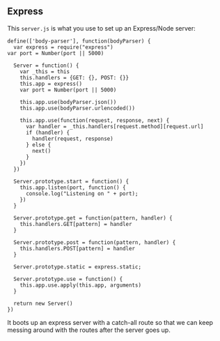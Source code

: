 Express
-------

This `server.js` is what you use to set up an Express/Node server:

    define(['body-parser'], function(bodyParser) {
      var express = require("express")
    var port = Number(port || 5000)

      Server = function() {
        var _this = this
        this.handlers = {GET: {}, POST: {}}
        this.app = express()
        var port = Number(port || 5000)

        this.app.use(bodyParser.json())
        this.app.use(bodyParser.urlencoded())

        this.app.use(function(request, response, next) {
          var handler = _this.handlers[request.method][request.url]
          if (handler) { 
            handler(request, response) 
          } else {            
            next()
          }
        })
      })

      Server.prototype.start = function() { 
        this.app.listen(port, function() {
          console.log("Listening on " + port);
        })
      }

      Server.prototype.get = function(pattern, handler) {
        this.handlers.GET[pattern] = handler
      }

      Server.prototype.post = function(pattern, handler) {
        this.handlers.POST[pattern] = handler
      }

      Server.prototype.static = express.static;

      Server.prototype.use = function() {
        this.app.use.apply(this.app, arguments)
      }

      return new Server()
    })

It boots up an express server with a catch-all route so that
we can keep messing around with the routes after the server
goes up.



